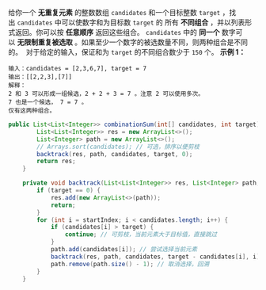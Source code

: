 给你一个 **无重复元素** 的整数数组 `candidates` 和一个目标整数 `target` ，找出 `candidates` 中可以使数字和为目标数 `target` 的 所有 **不同组合** ，并以列表形式返回。你可以按 **任意顺序** 返回这些组合。
`candidates` 中的 **同一个** 数字可以 **无限制重复被选取** 。如果至少一个数字的被选数量不同，则两种组合是不同的。 
对于给定的输入，保证和为 `target` 的不同组合数少于 `150` 个。
**示例 1：**
```
输入：candidates = [2,3,6,7], target = 7
输出：[[2,2,3],[7]]
解释：
2 和 3 可以形成一组候选，2 + 2 + 3 = 7 。注意 2 可以使用多次。
7 也是一个候选， 7 = 7 。
仅有这两种组合。
```

```java
public List<List<Integer>> combinationSum(int[] candidates, int target) {
        List<List<Integer>> res = new ArrayList<>();
        List<Integer> path = new ArrayList<>();
        // Arrays.sort(candidates); // 可选，排序以便剪枝
        backtrack(res, path, candidates, target, 0);
        return res;
    }

    private void backtrack(List<List<Integer>> res, List<Integer> path, int[] candidates, int target, int startIndex) {
        if (target == 0) {
            res.add(new ArrayList<>(path));
            return;
        }
        for (int i = startIndex; i < candidates.length; i++) {
            if (candidates[i] > target) {
                continue; // 可剪枝，当前元素大于目标值，直接跳过
            }
            path.add(candidates[i]); // 尝试选择当前元素
            backtrack(res, path, candidates, target - candidates[i], i); // 递归，i 不变，允许重复选择
            path.remove(path.size() - 1); // 取消选择，回溯
        }
    }
```